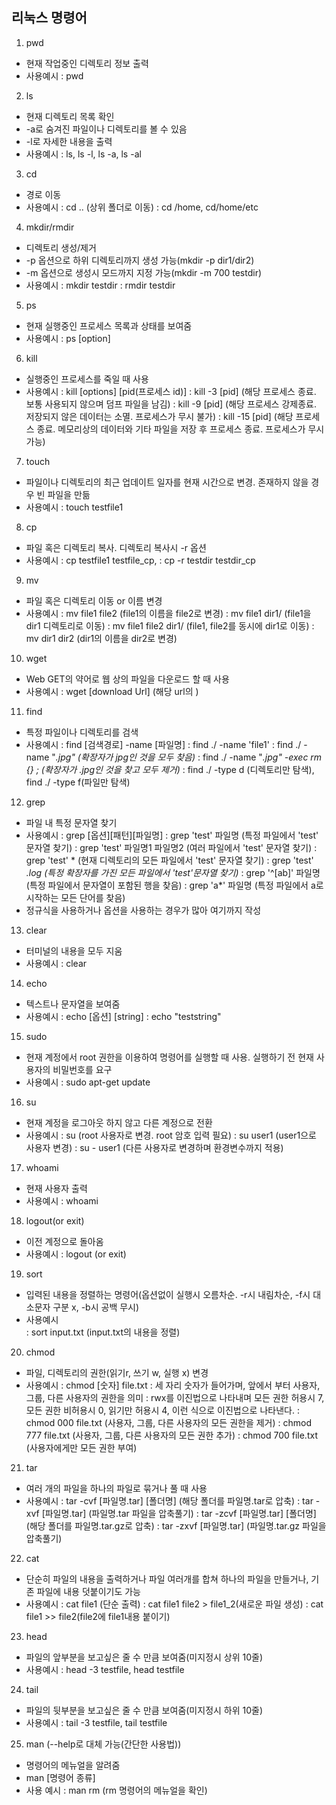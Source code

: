 ## 리눅스 명령어

1. pwd
- 현재 작업중인 디렉토리 정보 출력
- 사용예시
: pwd

2. ls
- 현재 디렉토리 목록 확인
- -a로 숨겨진 파일이나 디렉토리를 볼 수 있음
- -l로 자세한 내용을 출력
- 사용예시
: ls, ls -l, ls -a, ls -al


3. cd
- 경로 이동
- 사용예시
: cd .. (상위 폴더로 이동)
: cd /home, cd/home/etc 

4. mkdir/rmdir
- 디렉토리 생성/제거
- -p 옵션으로 하위 디렉토리까지 생성 가능(mkdir -p dir1/dir2)
- -m 옵션으로 생성시 모드까지 지정 가능(mkdir -m 700 testdir)
- 사용예시
: mkdir testdir
: rmdir testdir

5. ps
- 현재 실행중인 프로세스 목록과 상태를 보여줌
- 사용예시
: ps [option]

6. kill
- 실행중인 프로세스를 죽일 때 사용
- 사용예시
: kill [options] [pid(프로세스 id)]
: kill -3 [pid] (해당 프로세스 종료. 보통 사용되지 않으며 덤프 파일을 남김)
: kill -9 [pid] (해당 프로세스 강제종료. 저장되지 않은 데이터는 소멸. 프로세스가 무시 불가)
: kill -15 [pid] (해당 프로세스 종료. 메모리상의 데이터와 기타 파일을 저장 후 프로세스 종료. 프로세스가 무시 가능)

7. touch
- 파일이나 디렉토리의 최근 업데이트 일자를 현재 시간으로 변경. 존재하지 않을 경우 빈 파일을 만듦
- 사용예시
: touch testfile1

8. cp
- 파일 혹은 디렉토리 복사. 디렉토리 복사시 -r 옵션
- 사용예시
: cp testfile1 testfile_cp, 
: cp -r testdir testdir_cp

9. mv
- 파일 혹은 디렉토리 이동 or 이름 변경
- 사용예시
: mv file1 file2 (file1의 이름을 file2로 변경)
: mv file1 dir1/ (file1을 dir1 디렉토리로 이동)
: mv file1 file2 dir1/ (file1, file2를 동시에 dir1로 이동)
: mv dir1 dir2 (dir1의 이름을 dir2로 변경)

10. wget
- Web GET의 약어로 웹 상의 파일을 다운로드 할 때 사용
- 사용예시
: wget [download Url] (해당 url의 )

11. find
- 특정 파일이나 디렉토리를 검색
- 사용예시
: find [검색경로] -name [파일명]
: find ./ -name 'file1'
: find ./ -name "*.jpg" (확장자가 jpg인 것을 모두 찾음)*
: find ./ -name "*.jpg" -exec rm {} \;  (확장자가 .jpg인 것을 찾고 모두 제거)*
: find ./ -type d (디렉토리만 탐색), find ./ -type f(파일만 탐색)

12. grep
- 파일 내 특정 문자열 찾기
- 사용예시
: grep [옵션][패턴][파일명]
: grep 'test' 파일명 (특정 파일에서 'test' 문자열 찾기)
: grep 'test' 파일명1 파일명2 (여러 파일에서 'test' 문자열 찾기)
: grep 'test' * (현재 디렉토리의 모든 파일에서 'test' 문자열 찾기)
: grep 'test' *.log (특정 확장자를 가진 모든 파일에서 'test'문자열 찾기)*
: grep '^[ab]' 파일명 (특정 파일에서 문자열이 포함된 행을 찾음)
: grep 'a*' 파일명 (특정 파일에서 a로 시작하는 모든 단어를 찾음)
- 정규식을 사용하거나 옵션을 사용하는 경우가 많아 여기까지 작성

13. clear
- 터미널의 내용을 모두 지움
- 사용예시
: clear

14. echo
- 텍스트나 문자열을 보여줌
- 사용예시
: echo [옵션] [string]
: echo "teststring"

15. sudo
- 현재 계정에서 root 권한을 이용하여 명령어를 실행할 때 사용. 실행하기 전 현재 사용자의 비밀번호를 요구
- 사용예시
: sudo apt-get update 

16. su
- 현재 계정을 로그아웃 하지 않고 다른 계정으로 전환
- 사용예시
: su (root 사용자로 변경. root 암호 입력 필요)
: su user1 (user1으로 사용자 변경)
: su - user1 (다른 사용자로 변경하며 환경변수까지 적용)

17. whoami
- 현재 사용자 출력
- 사용예시
: whoami

18. logout(or exit)
- 이전 계정으로 돌아옴
- 사용예시
: logout (or exit)

19. sort
- 입력된 내용을 정렬하는 명령어(옵션없이 실행시 오름차순. -r시 내림차순, -f시 대소문자 구분 x, -b시 공백 무시)
- 사용예시  
: sort input.txt (input.txt의 내용을 정렬)

20. chmod
- 파일, 디렉토리의 권한(읽기r, 쓰기 w, 실행 x) 변경
- 사용예시
: chmod [숫자] file.txt 
: 세 자리 숫자가 들어가며, 앞에서 부터 사용자, 그룹, 다른 사용자의 권한을 의미
: rwx를 이진법으로 나타내며 모든 권한 허용시 7, 모든 권한 비허용시 0, 읽기만 허용시 4, 이런 식으로 이진법으로 나타낸다.
: chmod 000 file.txt (사용자, 그룹, 다른 사용자의 모든 권한을 제거)
: chmod 777 file.txt (사용자, 그룹, 다른 사용자의 모든 권한 추가)
: chmod 700 file.txt (사용자에게만 모든 권한 부여)

21. tar
- 여러 개의 파일을 하나의 파일로 묶거나 풀 때 사용
- 사용예시
: tar -cvf [파일명.tar] [폴더명] (해당 폴더를 파일명.tar로 압축)
: tar -xvf [파일명.tar] (파일명.tar 파일을 압축풀기)
: tar -zcvf [파일명.tar] [폴더명] (해당 폴더를 파일명.tar.gz로 압축)
: tar -zxvf [파일명.tar] (파일명.tar.gz 파일을 압축풀기)

22. cat
- 단순히 파일의 내용을 출력하거나 파일 여러개를 합쳐 하나의 파일을 만들거나, 기존 파일에 내용 덧붙이기도 가능
- 사용예시
: cat file1 (단순 출력)
: cat file1 file2 > file1_2(새로운 파일 생성) 
: cat file1 >> file2(file2에 file1내용 붙이기)

23. head
- 파일의 앞부분을 보고싶은 줄 수 만큼 보여줌(미지정시 상위 10줄)
- 사용예시
: head -3 testfile, head testfile

24. tail
- 파일의 뒷부분을 보고싶은 줄 수 만큼 보여줌(미지정시 하위 10줄)
- 사용예시
: tail -3 testfile, tail testfile

25. man (--help로 대체 가능(간단한 사용법))
- 명령어의 메뉴얼을 알려줌
- man [명령어 종류]
- 사용 예시
: man rm (rm 명령어의 메뉴얼을 확인)
